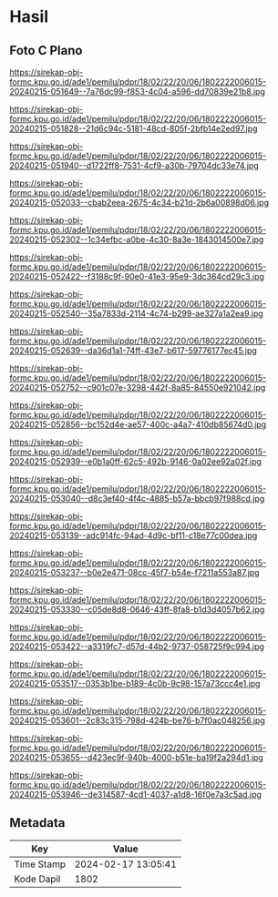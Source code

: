 # Hasil

## Foto C Plano

https://sirekap-obj-formc.kpu.go.id/ade1/pemilu/pdpr/18/02/22/20/06/1802222006015-20240215-051649--7a76dc99-f853-4c04-a596-dd70839e21b8.jpg

https://sirekap-obj-formc.kpu.go.id/ade1/pemilu/pdpr/18/02/22/20/06/1802222006015-20240215-051828--21d6c94c-5181-48cd-805f-2bfb14e2ed97.jpg

https://sirekap-obj-formc.kpu.go.id/ade1/pemilu/pdpr/18/02/22/20/06/1802222006015-20240215-051940--d1722ff8-7531-4cf9-a30b-79704dc33e74.jpg

https://sirekap-obj-formc.kpu.go.id/ade1/pemilu/pdpr/18/02/22/20/06/1802222006015-20240215-052033--cbab2eea-2675-4c34-b21d-2b6a00898d06.jpg

https://sirekap-obj-formc.kpu.go.id/ade1/pemilu/pdpr/18/02/22/20/06/1802222006015-20240215-052302--1c34efbc-a0be-4c30-8a3e-1843014500e7.jpg

https://sirekap-obj-formc.kpu.go.id/ade1/pemilu/pdpr/18/02/22/20/06/1802222006015-20240215-052422--f3188c9f-90e0-41e3-95e9-3dc364cd29c3.jpg

https://sirekap-obj-formc.kpu.go.id/ade1/pemilu/pdpr/18/02/22/20/06/1802222006015-20240215-052540--35a7833d-2114-4c74-b299-ae327a1a2ea9.jpg

https://sirekap-obj-formc.kpu.go.id/ade1/pemilu/pdpr/18/02/22/20/06/1802222006015-20240215-052639--da36d1a1-74ff-43e7-b617-59776177ec45.jpg

https://sirekap-obj-formc.kpu.go.id/ade1/pemilu/pdpr/18/02/22/20/06/1802222006015-20240215-052752--c901c07e-3298-442f-8a85-84550e921042.jpg

https://sirekap-obj-formc.kpu.go.id/ade1/pemilu/pdpr/18/02/22/20/06/1802222006015-20240215-052856--bc152d4e-ae57-400c-a4a7-410db85674d0.jpg

https://sirekap-obj-formc.kpu.go.id/ade1/pemilu/pdpr/18/02/22/20/06/1802222006015-20240215-052939--e0b1a0ff-62c5-492b-9146-0a02ee92a02f.jpg

https://sirekap-obj-formc.kpu.go.id/ade1/pemilu/pdpr/18/02/22/20/06/1802222006015-20240215-053040--d8c3ef40-4f4c-4885-b57a-bbcb97f988cd.jpg

https://sirekap-obj-formc.kpu.go.id/ade1/pemilu/pdpr/18/02/22/20/06/1802222006015-20240215-053139--adc914fc-94ad-4d9c-bf11-c18e77c00dea.jpg

https://sirekap-obj-formc.kpu.go.id/ade1/pemilu/pdpr/18/02/22/20/06/1802222006015-20240215-053237--b0e2e471-08cc-45f7-b54e-f7211a553a87.jpg

https://sirekap-obj-formc.kpu.go.id/ade1/pemilu/pdpr/18/02/22/20/06/1802222006015-20240215-053330--c05de8d8-0646-43ff-8fa8-b1d3d4057b62.jpg

https://sirekap-obj-formc.kpu.go.id/ade1/pemilu/pdpr/18/02/22/20/06/1802222006015-20240215-053422--a3319fc7-d57d-44b2-9737-058725f9c994.jpg

https://sirekap-obj-formc.kpu.go.id/ade1/pemilu/pdpr/18/02/22/20/06/1802222006015-20240215-053517--0353b1be-b189-4c0b-9c98-157a73ccc4e1.jpg

https://sirekap-obj-formc.kpu.go.id/ade1/pemilu/pdpr/18/02/22/20/06/1802222006015-20240215-053601--2c83c315-798d-424b-be76-b7f0ac048256.jpg

https://sirekap-obj-formc.kpu.go.id/ade1/pemilu/pdpr/18/02/22/20/06/1802222006015-20240215-053655--d423ec9f-940b-4000-b51e-ba19f2a294d1.jpg

https://sirekap-obj-formc.kpu.go.id/ade1/pemilu/pdpr/18/02/22/20/06/1802222006015-20240215-053946--de314587-4cd1-4037-a1d8-16f0e7a3c5ad.jpg


## Metadata

| Key        | Value               |
| ---------- | ------------------- |
| Time Stamp | 2024-02-17 13:05:41 |
| Kode Dapil | 1802                |



